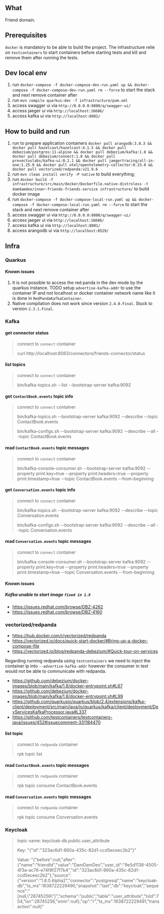 ## What

Friend domain.

## Prerequisites

`docker` is mandatory to be able to build the project. The infrastructure relie on `testcontainers` to start containers before starting tests and kill and remove them after running the tests.

## Dev local env
1. run `docker-compose -f docker-compose-dev-run.yaml up && docker-compose -f docker-compose-dev-run.yaml rm --force` to start the stack and next remove container after
1. run `mvn compile quarkus:dev -f infrastructure/pom.xml`
1. access swagger ui via `http://0.0.0.0:8080/q/swagger-ui/`
1. access jaeger ui via `http://localhost:16686/`
1. access kafka ui via `http://localhost:8081/`

## How to build and run

1. run to prepare application containers `docker pull arangodb:3.8.3 && docker pull hazelcast/hazelcast:4.1.5 && docker pull debezium/postgres:11-alpine && docker pull debezium/kafka:1.8 && docker pull debezium/connect:1.8 && docker pull provectuslabs/kafka-ui:0.2.1 && docker pull jaegertracing/all-in-one:1.25.0 && docker pull otel/opentelemetry-collector:0.33.0 && docker pull vectorized/redpanda:v21.9.6`
1. run `mvn clean install verify -P native` to build everything;
1. run `docker build -f infrastructure/src/main/docker/Dockerfile.native-distroless -t damdamdeo/inner-friends-friends-service infrastructure/` to build docker image
1. run `docker-compose -f docker-compose-local-run.yaml up && docker-compose -f docker-compose-local-run.yaml rm --force` to start the stack and next remove container after
1. access swagger ui via `http://0.0.0.0:8080/q/swagger-ui/`
1. access jaeger ui via `http://localhost:16686/`
1. access kafka ui via `http://localhost:8081/`
1. access arangodb ui via `http://localhost:8529/`

## Infra

### Quarkus

#### Known issues

1. It is not possible to access the red panda in the dev mode by the quarkus instance.
TODO setup `advertise-kafka-addr` to use the container IP and not localhost or docker container network name like it is done in `RedPandaKafkaContainer`.
1. Native compilation does not work since version `2.4.0.Final`. Stuck to version `2.3.1.Final`.

###  Kafka

#### get connector status

> connect to `connect` container
> 
> curl http://localhost:8083/connectors/friends-connector/status

#### list topics

> connect to `connect` container
> 
> bin/kafka-topics.sh --list --bootstrap-server kafka:9092

#### get `ContactBook.events` topic info

> connect to `connect` container 
>
> bin/kafka-topics.sh --bootstrap-server kafka:9092 --describe --topic ContactBook.events
> 
> bin/kafka-configs.sh --bootstrap-server kafka:9092 --describe --all --topic ContactBook.events

#### read `ContactBook.events` topic messages

> connect to `connect` container
>
> bin/kafka-console-consumer.sh --bootstrap-server kafka:9092 --property print.key=true --property print.headers=true --property print.timestamp=true --topic ContactBook.events --from-beginning

#### get `Conversation.events` topic info

> connect to `connect` container 
>
> bin/kafka-topics.sh --bootstrap-server kafka:9092 --describe --topic Conversation.events
> 
> bin/kafka-configs.sh --bootstrap-server kafka:9092 --describe --all --topic Conversation.events

#### read `Conversation.events` topic messages

> connect to `connect` container
>
> bin/kafka-console-consumer.sh --bootstrap-server kafka:9092 --property print.key=true --property print.headers=true --property print.timestamp=true --topic Conversation.events --from-beginning

#### Known issues

##### Kafka unable to start image `fixed in 1.8`

- https://issues.redhat.com/browse/DBZ-4262
- https://issues.redhat.com/browse/DBZ-4160

### vectorized/redpanda

- https://hub.docker.com/r/vectorized/redpanda
- https://vectorized.io/docs/quick-start-docker/#Bring-up-a-docker-compose-file
- https://vectorized.io/blog/redpanda-debezium/#Quick-tour-on-services

Regarding running redpanda using `testcontainers` we need to inject the container ip into `--advertise-kafka-addr` however the consumer in test would not be able to communicate with redpanda.

- https://github.com/debezium/docker-images/blob/main/kafka/1.8/docker-entrypoint.sh#L67
- https://github.com/debezium/docker-images/blob/main/kafka/1.8/docker-entrypoint.sh#L99
- https://github.com/quarkusio/quarkus/blob/2.4/extensions/kafka-client/deployment/src/main/java/io/quarkus/kafka/client/deployment/DevServicesKafkaProcessor.java#L337
- https://github.com/testcontainers/testcontainers-java/issues/452#issuecomment-331184470

#### list topic

> connect to `redpanda` container
>
> rpk topic list

#### read `ContactBook.events` topic messages

> connect to `redpanda` container
>
> rpk topic consume ContactBook.events

#### read `Conversation.events` topic messages

> connect to `redpanda` container
>
> rpk topic consume Conversation.events

### Keycloak

> topic name: keycloak-db.public.user_attribute
>
> Key: "{\"id\":\"323ac6d1-860a-435c-82d1-ccd5eceec2b2\"}"
> 
> Value: "{\"before\":null,\"after\":{\"name\":\"friendId\",\"value\":\"DamDamDeo\",\"user_id\":\"9e5d1138-4505-4f3a-ac76-e74f8f27f7b4\",\"id\":\"323ac6d1-860a-435c-82d1-ccd5eceec2b2\"},\"source\":{\"version\":\"1.8.0.Alpha2\",\"connector\":\"postgresql\",\"name\":\"keycloak-db\",\"ts_ms\":1638722229490,\"snapshot\":\"last\",\"db\":\"keycloak\",\"sequence\":\"[null,\\\"28745256\\\"]\",\"schema\":\"public\",\"table\":\"user_attribute\",\"txId\":754,\"lsn\":28745256,\"xmin\":null},\"op\":\"r\",\"ts_ms\":1638722229491,\"transaction\":null}"

